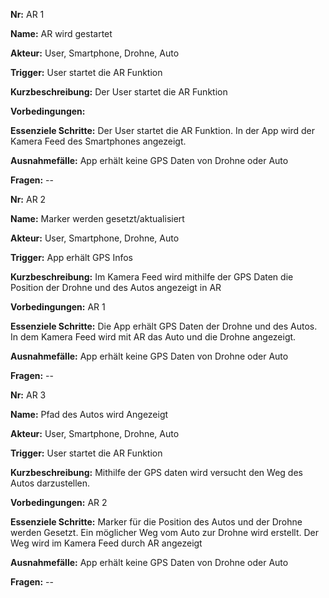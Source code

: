 **Nr:**  AR 1

**Name:**  AR wird gestartet

**Akteur:**  User, Smartphone, Drohne, Auto

**Trigger:**  User startet die AR Funktion

**Kurzbeschreibung:**  Der User startet die AR Funktion 

**Vorbedingungen:**  

**Essenziele Schritte:**  Der User startet die AR Funktion. In der App wird der Kamera Feed des Smartphones angezeigt. 

**Ausnahmefälle:**  App erhält keine GPS Daten von Drohne oder Auto

**Fragen:**  --



**Nr:**  AR 2

**Name:**  Marker werden gesetzt/aktualisiert

**Akteur:**  User, Smartphone, Drohne, Auto

**Trigger:**  App erhält GPS Infos

**Kurzbeschreibung:**  Im Kamera Feed wird mithilfe der GPS Daten die Position der Drohne und des Autos angezeigt in AR

**Vorbedingungen:**  AR 1

**Essenziele Schritte:**  Die App erhält GPS Daten der Drohne und des Autos. In dem Kamera Feed wird mit AR das Auto und die Drohne angezeigt.

**Ausnahmefälle:**  App erhält keine GPS Daten von Drohne oder Auto

**Fragen:**  --



**Nr:**  AR 3

**Name:**  Pfad des Autos wird Angezeigt

**Akteur:**  User, Smartphone, Drohne, Auto

**Trigger:**  User startet die AR Funktion

**Kurzbeschreibung:**  Mithilfe der GPS daten wird versucht den Weg des Autos darzustellen.

**Vorbedingungen:**  AR 2

**Essenziele Schritte:**  Marker für die Position des Autos und der Drohne werden Gesetzt. Ein möglicher Weg vom Auto zur Drohne wird erstellt. Der Weg wird im Kamera Feed durch AR angezeigt

**Ausnahmefälle:**  App erhält keine GPS Daten von Drohne oder Auto

**Fragen:**  --



